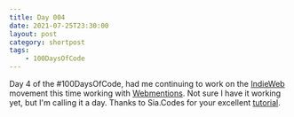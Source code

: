 ```yaml
---
title: Day 004
date: 2021-07-25T23:30:00
layout: post
category: shortpost
tags:
    - 100DaysOfCode
---
```


Day 4 of the #100DaysOfCode, had me continuing to work on the [IndieWeb](https://indieweb.org) movement this time working with [Webmentions](https://indieweb.org/Webmention). Not sure I have it working yet, but I'm calling it a day. Thanks to Sia.Codes for your excellent [tutorial](https://sia.codes/posts/webmentions-eleventy-in-depth/).
